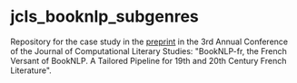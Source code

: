 # jcls_booknlp_subgenres

Repository for the case study in the [preprint](https://doi.org/10.26083/tuprints-00027396) in the 3rd Annual Conference of the Journal of Computational Literary Studies:
"BookNLP-fr, the French Versant of BookNLP. A Tailored Pipeline for 19th and 20th Century French Literature".
